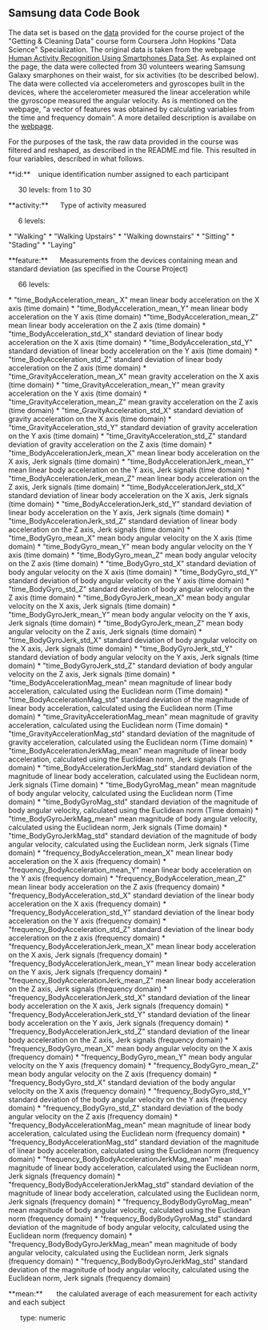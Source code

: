 ## Samsung data Code Book

The data set is based on the [data](https://d396qusza40orc.cloudfront.net/getdata%2Fprojectfiles%2FUCI%20HAR%20Dataset.zip) provided for the course project of the "Getting & Cleaning Data" course form Coursera John Hopkins "Data Science" Specialization. The original data is taken from the webpage [Human Activity Recognition Using Smartphones Data Set](http://archive.ics.uci.edu/ml/datasets/Human+Activity+Recognition+Using+Smartphones ). As explained ont the page, the data were collected from 30 volunteers wearing Samsung Galaxy smarphones on their waist, for six activities (to be described below). The data were collected via accelerometers and gyroscopes built in the devices, where the accelerometer measured the linear acceleration while the gyroscope measured the angular velocity. As is mentioned on the webpage, "a vector of features was obtained by calculating variables from the time and frequency domain". A more detailed description is availabe on the [webpage](http://archive.ics.uci.edu/ml/datasets/Human+Activity+Recognition+Using+Smartphones ). 

For the purposes of the task, the raw data provided in the course was filtered and reshaped, as described in the README.md file. This resulted in four variables, described in what follows.

<p>**id:** &nbsp;&nbsp;&nbsp;unique identification number assigned to each participant </p>
<p> &nbsp;&nbsp;&nbsp;&nbsp;&nbsp;30 levels: from 1 to 30 </p>
        

<p>**activity:** &nbsp;&nbsp;&nbsp;&nbsp;&nbsp;Type of activity measured </p>
<p> &nbsp;&nbsp;&nbsp;&nbsp;&nbsp;6 levels: </p>
* "Walking"
* "Walking Upstairs"
* "Walking downstairs"
* "Sitting"
* "Stading"
* "Laying"
        

<p> **feature:** &nbsp;&nbsp;&nbsp;&nbsp;&nbsp;Measurements from the devices containing mean and standard deviation (as specified in the Course Project)</p>

<p> &nbsp;&nbsp;&nbsp;&nbsp;&nbsp;66 levels: </p>
* "time_BodyAcceleration_mean_ X"    mean linear body acceleration on the X axis (time domain)           
* "time_BodyAcceleration_mean_Y"     mean linear body acceleration on the Y axis (time domain)                     
*"time_BodyAcceleration_mean_Z"             mean linear body acceleration on the Z axis (time domain)              
* "time_BodyAcceleration_std_X"              standard deviation of linear body acceleration on the X axis (time domain)            
* "time_BodyAcceleration_std_Y"              standard deviation of linear body acceleration on the Y axis (time domain)              
* "time_BodyAcceleration_std_Z"              standard deviation of linear body acceleration on the Z axis (time domain)             
* "time_GravityAcceleration_mean_X"          mean gravity acceleration on the X axis (time domain)  
* "time_GravityAcceleration_mean_Y"          mean gravity acceleration on the Y axis (time domain) 
* "time_GravityAcceleration_mean_Z"          mean gravity acceleration on the Z axis (time domain)  
* "time_GravityAcceleration_std_X"           standard deviation of gravity acceleration on the X axis (time domain) 
* "time_GravityAcceleration_std_Y"           standard deviation of gravity acceleration on the Y axis (time domain)  
* "time_GravityAcceleration_std_Z"           standard deviation of gravity acceleration on the Z axis (time domain) 
* "time_BodyAccelerationJerk_mean_X"         mean linear body acceleration on the X axis, Jerk signals (time domain)  
* "time_BodyAccelerationJerk_mean_Y"         mean linear body acceleration on the Y axis, Jerk signals (time domain) 
* "time_BodyAccelerationJerk_mean_Z"         mean linear body acceleration on the Z axis, Jerk signals (time domain)  
* "time_BodyAccelerationJerk_std_X"          standard deviation of linear body acceleration on the X axis, Jerk signals (time domain) 
* "time_BodyAccelerationJerk_std_Y"          standard deviation of linear body acceleration on the Y axis, Jerk signals (time domain)  
* "time_BodyAccelerationJerk_std_Z"          standard deviation of linear body acceleration on the Z axis, Jerk signals (time domain) 
* "time_BodyGyro_mean_X"                     mean body angular velocity on the X axis (time domain)
* "time_BodyGyro_mean_Y"                     mean body angular velocity on the Y axis (time domain) 
* "time_BodyGyro_mean_Z"                     mean body angular velocity on the Z axis (time domain)  
* "time_BodyGyro_std_X"                      standard deviation of body angular velocity on the X axis (time domain) 
* "time_BodyGyro_std_Y"                      standard deviation of body angular velocity on the Y axis (time domain)  
* "time_BodyGyro_std_Z"                      standard deviation of body angular velocity on the Z axis (time domain) 
* "time_BodyGyroJerk_mean_X"                 mean body angular velocity on the X axis, Jerk signals (time domain)  
* "time_BodyGyroJerk_mean_Y"                 mean body angular velocity on the Y axis, Jerk signals (time domain)  
* "time_BodyGyroJerk_mean_Z"                 mean body angular velocity on the Z axis, Jerk signals (time domain)   
* "time_BodyGyroJerk_std_X"                  standard deviation of body angular velocity on the X axis, Jerk signals (time domain)  
* "time_BodyGyroJerk_std_Y"                  standard deviation of body angular velocity on the Y axis, Jerk signals (time domain)  
* "time_BodyGyroJerk_std_Z"                  standard deviation of body angular velocity on the Z axis, Jerk signals (time domain) 
* "time_BodyAccelerationMag_mean"            mean magnitude of linear body acceleration, calculated using the Euclidean norm (Time domain)  
* "time_BodyAccelerationMag_std"             standard deviation of the magnitude of linear body acceleration, calculated using the Euclidean norm (Time domain) 
* "time_GravityAccelerationMag_mean"         mean magnitude of gravity acceleration, calculated using the Euclidean norm (Time domain)  
* "time_GravityAccelerationMag_std"          standard deviation of the magnitude of gravity acceleration, calculated using the Euclidean norm (Time domain) 
* "time_BodyAccelerationJerkMag_mean"        mean magnitude of linear body acceleration, calculated using the Euclidean norm, Jerk signals (Time domain)  
* "time_BodyAccelerationJerkMag_std"         standard deviation of the magnitude of linear body acceleration, calculated using the Euclidean norm, Jerk signals (Time domain) 
* "time_BodyGyroMag_mean"                    mean magnitude of body angular velocity, calculated using the Euclidean norm (Time domain)  
* "time_BodyGyroMag_std"                     standard deviation of the magnitude of body angular velocity, calculated using the Euclidean norm (Time domain)
* "time_BodyGyroJerkMag_mean"                mean magnitude of body angular velocity, calculated using the Euclidean norm, Jerk signals (Time domain)  
* "time_BodyGyroJerkMag_std"                 standard deviation of the magnitude of body angular velocity, calculated using the Euclidean norm, Jerk signals (Time domain) 
* "frequency_BodyAcceleration_mean_X"        mean linear body acceleration on the X axis (frequency domain)  
* "frequency_BodyAcceleration_mean_Y"        mean linear body acceleration on the Y axis (frequency domain) 
* "frequency_BodyAcceleration_mean_Z"        mean linear body acceleration on the Z axis (frequency domain)  
* "frequency_BodyAcceleration_std_X"         standard deviation of the linear body acceleration on the X axis (frequency domain) 
* "frequency_BodyAcceleration_std_Y"         standard deviation of the linear body acceleration on the Y axis (frequency domain)  
* "frequency_BodyAcceleration_std_Z"         standard deviation of the linear body acceleration on the z axis (frequency domain) 
* "frequency_BodyAccelerationJerk_mean_X"    mean linear body acceleration on the X axis, Jerk signals (frequency domain)  
* "frequency_BodyAccelerationJerk_mean_Y"    mean linear body acceleration on the Y axis, Jerk signals (frequency domain) 
* "frequency_BodyAccelerationJerk_mean_Z"    mean linear body acceleration on the Z axis, Jerk signals (frequency domain)  
* "frequency_BodyAccelerationJerk_std_X"     standard deviation of the linear body acceleration on the X axis, Jerk signals (frequency domain) 
* "frequency_BodyAccelerationJerk_std_Y"     standard deviation of the linear body acceleration on the Y axis, Jerk signals (frequency domain)  
* "frequency_BodyAccelerationJerk_std_Z"     standard deviation of the linear body acceleration on the Z axis, Jerk signals (frequency domain) 
* "frequency_BodyGyro_mean_X"                mean body angular velocity on the X axis (frequency domain)  
* "frequency_BodyGyro_mean_Y"                mean body angular velocity on the Y axis (frequency domain) 
* "frequency_BodyGyro_mean_Z"                mean body angular velocity on the Z axis (frequency domain) 
* "frequency_BodyGyro_std_X"                 standard deviation of the body angular velocity on the X axis (frequency domain) 
* "frequency_BodyGyro_std_Y"                 standard deviation of the body angular velocity on the Y axis (frequency domain)  
* "frequency_BodyGyro_std_Z"                 standard deviation of the body angular velocity on the Z axis (frequency domain) 
* "frequency_BodyAccelerationMag_mean"       mean magnitude of linear body acceleration, calculated using the Euclidean norm (frequency domain)  
* "frequency_BodyAccelerationMag_std"        standard deviation of the magnitude of linear body acceleration, calculated using the Euclidean norm (frequency domain) 
* "frequency_BodyBodyAccelerationJerkMag_mean" mean magnitude of linear body acceleration, calculated using the Euclidean norm, Jerk signals (frequency domain)
* "frequency_BodyBodyAccelerationJerkMag_std"  standard deviation of the magnitude of linear body acceleration, calculated using the Euclidean norm, Jerk signals (frequency domain)
* "frequency_BodyBodyGyroMag_mean"            mean magnitude of body angular velocity, calculated using the Euclidean norm (frequency domain) 
* "frequency_BodyBodyGyroMag_std"             standard deviation of the magnitude of body angular velocity, calculated using the Euclidean norm (frequency domain)
* "frequency_BodyBodyGyroJerkMag_mean"        mean magnitude of body angular velocity, calculated using the Euclidean norm, Jerk signals (frequency domain) 
* "frequency_BodyBodyGyroJerkMag_std"         standard deviation of the magnitude of body angular velocity, calculated using the Euclidean norm, Jerk signals (frequency domain)

<p> **mean:** &nbsp;&nbsp;&nbsp;&nbsp;&nbsp; the calulated average of each measurement for each activity and each subject </p>
&nbsp;&nbsp;&nbsp;&nbsp;&nbsp; type: numeric



